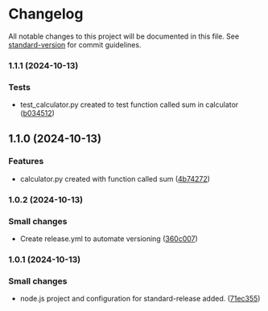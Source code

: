 # Changelog

All notable changes to this project will be documented in this file. See [standard-version](https://github.com/conventional-changelog/standard-version) for commit guidelines.

### 1.1.1 (2024-10-13)


### Tests

* test_calculator.py created to test function called sum in calculator ([b034512](https://github.com/jcaste05/versioning-workflow/commit/b0345127a10a88e0f075704beb3981445fe3af4c))

## 1.1.0 (2024-10-13)


### Features

* calculator.py created with function called sum ([4b74272](https://github.com/jcaste05/versioning-workflow/commit/4b74272bb0f4bb980b661a223a0b0560561fdc55))

### 1.0.2 (2024-10-13)


### Small changes

* Create release.yml to automate versioning ([360c007](https://github.com/jcaste05/versioning-workflow/commit/360c007696042cb449e3ecac893489a50f637e8e))

### 1.0.1 (2024-10-13)


### Small changes

* node.js project and configuration for standard-release added. ([71ec355](https://github.com/jcaste05/versioning-workflow/commit/71ec355ec836c1d7320584482b3f44abb45ffe52))
